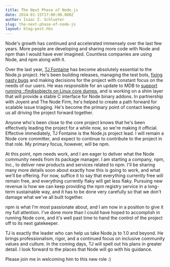 ```yaml
---
title: The Next Phase of Node.js
date: 2014-01-15T17:00:00.000Z
author: Isaac Z. Schlueter
slug: the-next-phase-of-node-js
layout: blog-post.hbs
---
```


Node's growth has continued and accelerated immensely over the last
few years.  More people are developing and sharing more code with Node
and npm than I would have ever imagined.  Countless companies are
using Node, and npm along with it.

Over the last year, [TJ Fontaine](https://twitter.com/tjfontaine) has become absolutely essential to the
Node.js project.  He's been building releases, managing the test bots,
[fixing nasty
bugs](http://www.joyent.com/blog/walmart-node-js-memory-leak) and
making decisions for the project with constant focus on the needs of
our users.  He was responsible for an update to MDB to [support
running ::findjsobjects on Linux core
dumps](http://www.slideshare.net/bcantrill/node-summit2013), and is
working on a shim layer that will provide a stable C interface for
Node binary addons.  In partnership with Joyent and The Node Firm,
he's helped to create a path forward for scalable issue triaging.
He's become the primary point of contact keeping us all driving the
project forward together.

Anyone who's been close to the core project knows that he's been
effectively leading the project for a while now, so we're making it
official.  Effective immediately, TJ Fontaine is the Node.js project
lead.  I will remain a Node core committer, and expect to continue to
contribute to the project in that role.  My primary focus, however,
will be npm.

At this point, npm needs work, and I am eager to deliver what the Node
community needs from its package manager.  I am starting a company,
npm, Inc., to deliver new products and services related to npm.  I'll
be sharing many more details soon about exactly how this is going to
work, and what we'll be offering.  For now, suffice it to say that
everything currently free will remain free, and everything currently
flaky will get less flaky.  Pursuing new revenue is how we can keep
providing the npm registry service in a long-term sustainable way, and
it has to be done very carefully so that we don't damage what we've
all built together.

npm is what I'm most passionate about, and I am now in a position to
give it my full attention.  I've done more than I could have hoped to
accomplish in running Node core, and it's well past time to hand the
control of the project off to its next gatekeeper.

TJ is exactly the leader who can help us take Node.js to 1.0 and
beyond.  He brings professionalism, rigor, and a continued focus on
inclusive community values and culture.  In the coming days, TJ will
spell out his plans in greater detail.  I look forward to the places
that Node will go with his guidance.

Please join me in welcoming him to this new role :)
